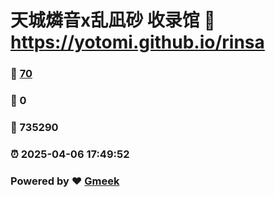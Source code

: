# 天城燐音x乱凪砂 收录馆 :link: https://yotomi.github.io/rinsa 
### :page_facing_up: [70](https://yotomi.github.io/rinsa/tag.html) 
### :speech_balloon: 0 
### :hibiscus: 735290 
### :alarm_clock: 2025-04-06 17:49:52 
### Powered by :heart: [Gmeek](https://github.com/Meekdai/Gmeek)
